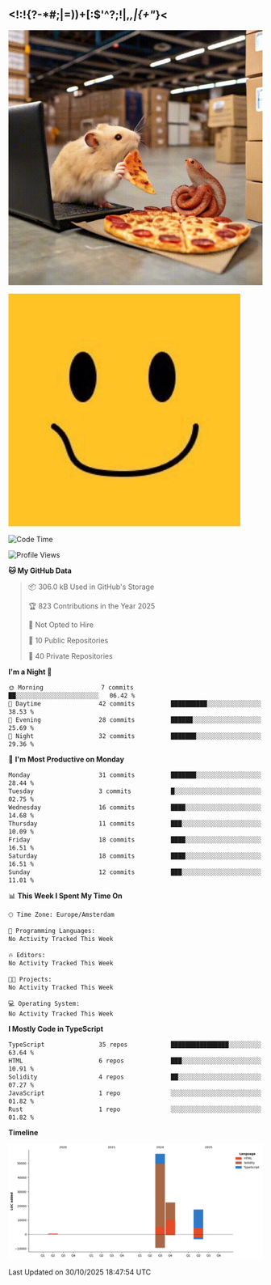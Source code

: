 ## <!:!{?-*#;|=))+[:$'^?;!|,_,|{\+"_}<

![hamster is coding in front of pc at warehouse. and then, squid eats the pizza](/public/image/0.gif)

![form 1](/public/image/1.jpeg)


<!--START_SECTION:waka-->
![Code Time](http://img.shields.io/badge/Code%20Time-279%20hrs%2043%20mins-blue)

![Profile Views](http://img.shields.io/badge/Profile%20Views-5-blue)

**🐱 My GitHub Data** 

> 📦 306.0 kB Used in GitHub's Storage 
 > 
> 🏆 823 Contributions in the Year 2025
 > 
> 🚫 Not Opted to Hire
 > 
> 📜 10 Public Repositories 
 > 
> 🔑 40 Private Repositories 
 > 
**I'm a Night 🦉** 

```text
🌞 Morning                7 commits           ██░░░░░░░░░░░░░░░░░░░░░░░   06.42 % 
🌆 Daytime                42 commits          ██████████░░░░░░░░░░░░░░░   38.53 % 
🌃 Evening                28 commits          ██████░░░░░░░░░░░░░░░░░░░   25.69 % 
🌙 Night                  32 commits          ███████░░░░░░░░░░░░░░░░░░   29.36 % 
```
📅 **I'm Most Productive on Monday** 

```text
Monday                   31 commits          ███████░░░░░░░░░░░░░░░░░░   28.44 % 
Tuesday                  3 commits           █░░░░░░░░░░░░░░░░░░░░░░░░   02.75 % 
Wednesday                16 commits          ████░░░░░░░░░░░░░░░░░░░░░   14.68 % 
Thursday                 11 commits          ███░░░░░░░░░░░░░░░░░░░░░░   10.09 % 
Friday                   18 commits          ████░░░░░░░░░░░░░░░░░░░░░   16.51 % 
Saturday                 18 commits          ████░░░░░░░░░░░░░░░░░░░░░   16.51 % 
Sunday                   12 commits          ███░░░░░░░░░░░░░░░░░░░░░░   11.01 % 
```


📊 **This Week I Spent My Time On** 

```text
🕑︎ Time Zone: Europe/Amsterdam

💬 Programming Languages: 
No Activity Tracked This Week

🔥 Editors: 
No Activity Tracked This Week

🐱‍💻 Projects: 
No Activity Tracked This Week

💻 Operating System: 
No Activity Tracked This Week
```

**I Mostly Code in TypeScript** 

```text
TypeScript               35 repos            ████████████████░░░░░░░░░   63.64 % 
HTML                     6 repos             ███░░░░░░░░░░░░░░░░░░░░░░   10.91 % 
Solidity                 4 repos             ██░░░░░░░░░░░░░░░░░░░░░░░   07.27 % 
JavaScript               1 repo              ░░░░░░░░░░░░░░░░░░░░░░░░░   01.82 % 
Rust                     1 repo              ░░░░░░░░░░░░░░░░░░░░░░░░░   01.82 % 
```



**Timeline**

![Lines of Code chart](https://raw.githubusercontent.com/yosui/yosui/master/assets/bar_graph.png)


 Last Updated on 30/10/2025 18:47:54 UTC
<!--END_SECTION:waka-->
